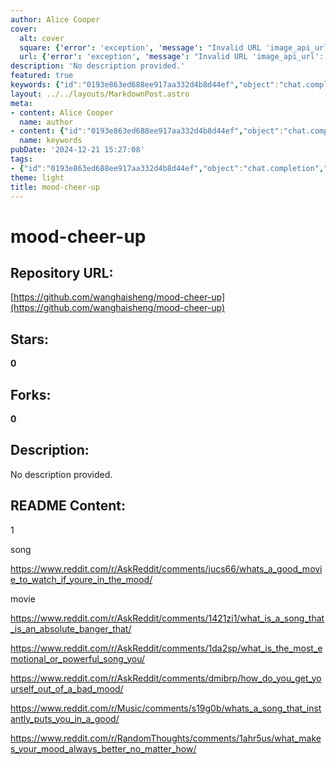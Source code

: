 ```yaml
---
author: Alice Cooper
cover:
  alt: cover
  square: {'error': 'exception', 'message': "Invalid URL 'image_api_url': No scheme supplied. Perhaps you meant https://image_api_url?"}
  url: {'error': 'exception', 'message': "Invalid URL 'image_api_url': No scheme supplied. Perhaps you meant https://image_api_url?"}
description: 'No description provided.'
featured: true
keywords: {"id":"0193e863ed688ee917aa332d4b8d44ef","object":"chat.completion","created":1734770683,"model":"Qwen/Qwen2.5-7B-Instruct","choices":[{"index":0,"message":{"role":"assistant","content":"Based on the provided text, here are the extracted keywords and tags:\n\n### Keywords\n- mood\n- cheer up\n- song\n- movie\n- emotion\n- power\n- banger\n- bad mood\n- good mood\n\n### Tags\n- Mood Enhancement\n- Music Recommendations\n- Movie Recommendations\n- Emotional Impact\n- Mood Management"},"finish_reason":"stop"}],"usage":{"prompt_tokens":234,"completion_tokens":70,"total_tokens":304},"system_fingerprint":""}
layout: ../../layouts/MarkdownPost.astro
meta:
- content: Alice Cooper
  name: author
- content: {"id":"0193e863ed688ee917aa332d4b8d44ef","object":"chat.completion","created":1734770683,"model":"Qwen/Qwen2.5-7B-Instruct","choices":[{"index":0,"message":{"role":"assistant","content":"Based on the provided text, here are the extracted keywords and tags:\n\n### Keywords\n- mood\n- cheer up\n- song\n- movie\n- emotion\n- power\n- banger\n- bad mood\n- good mood\n\n### Tags\n- Mood Enhancement\n- Music Recommendations\n- Movie Recommendations\n- Emotional Impact\n- Mood Management"},"finish_reason":"stop"}],"usage":{"prompt_tokens":234,"completion_tokens":70,"total_tokens":304},"system_fingerprint":""}
  name: keywords
pubDate: '2024-12-21 15:27:08'
tags:
- {"id":"0193e863ed688ee917aa332d4b8d44ef","object":"chat.completion","created":1734770683,"model":"Qwen/Qwen2.5-7B-Instruct","choices":[{"index":0,"message":{"role":"assistant","content":"Based on the provided text, here are the extracted keywords and tags:\n\n### Keywords\n- mood\n- cheer up\n- song\n- movie\n- emotion\n- power\n- banger\n- bad mood\n- good mood\n\n### Tags\n- Mood Enhancement\n- Music Recommendations\n- Movie Recommendations\n- Emotional Impact\n- Mood Management"},"finish_reason":"stop"}],"usage":{"prompt_tokens":234,"completion_tokens":70,"total_tokens":304},"system_fingerprint":""}
theme: light
title: mood-cheer-up
---
```


# mood-cheer-up

## Repository URL: 
[https://github.com/wanghaisheng/mood-cheer-up](https://github.com/wanghaisheng/mood-cheer-up)

## Stars: 
**0**

## Forks: 
**0**

## Description: 
No description provided.

## README Content: 
1

song

https://www.reddit.com/r/AskReddit/comments/jucs66/whats_a_good_movie_to_watch_if_youre_in_the_mood/


movie

https://www.reddit.com/r/AskReddit/comments/1421zi1/what_is_a_song_that_is_an_absolute_banger_that/

https://www.reddit.com/r/AskReddit/comments/1da2sp/what_is_the_most_emotional_or_powerful_song_you/


https://www.reddit.com/r/AskReddit/comments/dmibrp/how_do_you_get_yourself_out_of_a_bad_mood/

https://www.reddit.com/r/Music/comments/s19g0b/whats_a_song_that_instantly_puts_you_in_a_good/

https://www.reddit.com/r/RandomThoughts/comments/1ahr5us/what_makes_your_mood_always_better_no_matter_how/


